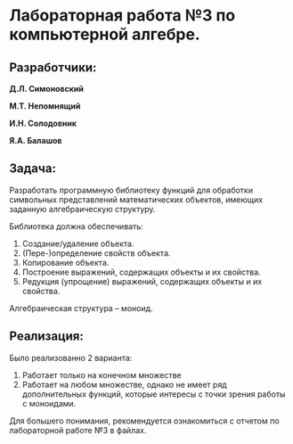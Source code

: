 # Лабораторная работа №3 по компьютерной алгебре.
## Разработчики:
**Д.Л. Симоновский**

**М.Т. Непомнящий**

**И.Н. Солодовник**

**Я.А. Балашов**

## Задача:
Разработать программную библиотеку функций для обработки символьных представлений математических объектов, имеющих заданную алгебраическую структуру.

Библиотека должна обеспечивать:
1)	Создание/удаление объекта.
2)	(Пере-)определение свойств объекта.
3)	Копирование объекта.
4)	Построение выражений, содержащих объекты и их свойства.
5)	Редукция (упрощение) выражений, содержащих объекты и их свойства.

Алгебраическая структура – моноид.
## Реализация:
Было реализованно 2 варианта:
1. Работает только на конечном множестве
2. Работает на любом множестве, однако не имеет ряд дополнительных функций, которые интересы с точки зрения работы с моноидами.

Для большего понимания, рекомендуется ознакомиться с отчетом по лабораторной работе №3 в файлах.

